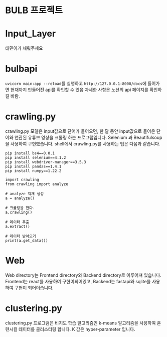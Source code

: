 # BULB 프로젝트


# Input_Layer
태민이가 채워주세요

# bulbapi
``` uvicorn main:app --reload ```를 실행하고 ``` http://127.0.0.1:8000/docs ```에 들어가면 현재까지 만들어진 api를 확인할 수 있음
자세한 사항은 노션의 api 페이지를 확인하길 바람.

# crawling.py 

crawling.py 모델은 input값으로 단어가 들어오면, 한 달 동안 input값으로 들어온 단어와 연관된 유튜브 영상을 크롤링 하는 프로그램입니다. 
Selenium 과 Beautifulsoup을 사용하여 구현했습니다. 
shell에서 crawling.py를 사용하는 법은 다음과 같습니다.
```
pip install bs4==0.0.1
pip install selenium==4.1.2
pip install webdriver-manager==3.5.3
pip install pandas==1.4.1
pip install numpy==1.22.2

import crawling
from crawling import analyze

# analyze 객채 생성
a = analyze()

# 크롤링을 한다.
a.crawling()

# 데이터 추출
a.extract()

# 데이터 받아오기
print(a.get_data())
```
# Web

Web directory는 Frontend directory와 Backend directory로 이루어져 있습니다. Frontend는 react를 사용하여 구현이되어있고, Backend는 fastapi와 sqlite를 사용하여 구현이 되어이습니다.

# clustering.py
clustering.py 프로그램은 비지도 학습 알고리즘인 k-means 알고리즘을 사용하여 훈련시킬 데이터를 클러스터링 합니다. K 값은 hyper-parameter 입니다.
